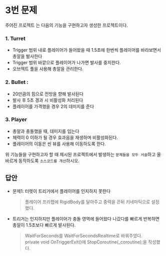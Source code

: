 # 3번 문제

주어진 프로젝트 는 다음의 기능을 구현하고자 생성한 프로젝트이다.

### 1. Turret
- Trigger 범위 내로 플레이어가 들어왔을 때 1.5초에 한번씩 플레이어를 바라보면서 총알을 발사한다
- Trigger 범위 바깥으로 플레이어가 나가면 발사를 중지한다.
- 오브젝트 풀을 사용해 총알을 관리한다.

### 2. Bullet :
- 20만큼의 힘으로 전방을 향해 발사된다
- 발사 후 5초 경과 시 비활성화 처리된다
- 플레이어를 가격했을 경우 2의 데미지를 준다

### 3. Player
- 총알과 충돌했을 때, 데미지를 입는다
- 체력이 0 이하가 될 경우 효과음을 재생하며 비활성화된다.
- 플레이어의 이동은 씬 뷰를 사용해 이동하도록 한다.

위 기능들을 구현하고자 할 때
제시된 프로젝트에서 발생하는 `문제들을 모두 서술`하고 올바르게 동작하도록 `소스코드를 개선`하시오.

## 답안
- 문제1: 터렛이 트리거에서 플레이어를 인지하지 못한다
    > 플레이어 프리팹에 RigidBody를 달아주고 중력을 끈뒤 키네마틱으로 설정했다.

- 트리거는 인지하지만 플레이어가 충돌 영역에 들어왔다 나갔다를 빠르게 반복하면 총알이 1.5초보다 빠르게 발사된다.    
    > WaitForSeconds를 WaitForSecondsRealtime로 바꿔주었다.    
    > private void OnTriggerExit()에 StopCoroutine(_coroutine);을 작성했다.

